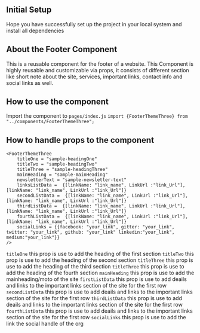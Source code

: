 ## Initial Setup

Hope you have successfully set up the project in your local system and install all dependencies

## About the Footer Component

This is a reusable component for the footer of a website. This Component is highly reusable and customizable via props, it consists of different section like short note about the site, services, important links, contact info and social links as well.

## How to use the component

Import the component to `pages/index.js`
`import {FooterThemeThree} from "../components/FooterThemeThree";`

## How to handle props to the component

```
<FooterThemeThree
    titleOne = "sample-headingOne"
    titleTwo = "sample-headingTwo"
    titleThree = "sample-headingThree"
    mainHeading = "sample-mainHeading"
    newsletterText = "sample-newsletter-text"
    linksListData =  {[linkName: "link_name", LinkUrl :"link_Url"],[linkName: "link_name", LinkUrl :"link_Url"]}
    secondListData =  {[linkName: "link_name", LinkUrl :"link_Url"],[linkName: "link_name", LinkUrl :"link_Url"]}
    thirdListData =  {[linkName: "link_name", LinkUrl :"link_Url"],[linkName: "link_name", LinkUrl :"link_Url"]}
    fourthListData =  {[linkName: "link_name", LinkUrl :"link_Url"],[linkName: "link_name", LinkUrl :"link_Url"]}
    socialLinks = {{facebook: "your_link", gitter: "your_link", twitter: "your_link", github: "your_link" linkedin:"your_link", medium:"your_link"}}
/>
```

`titleOne` this prop is use to add the heading of the first section
`titleTwo` this prop is use to add the heading of the second section
`titleThree` this prop is use to add the heading of the third section
`titleThree` this prop is use to add the heading of the fourth section
`mainHeading` this prop is use to add the mainheading/moto of the site
`firstListData` this prop is use to add deails and links to the important links section of the site for the first row
`secondListData` this prop is use to add deails and links to the important links section of the site for the first row
`thirdListData` this prop is use to add deails and links to the important links section of the site for the first row
`fourthListData` this prop is use to add deails and links to the important links section of the site for the first row
`socialLinks` this prop is use to add the link the social handle of the org

